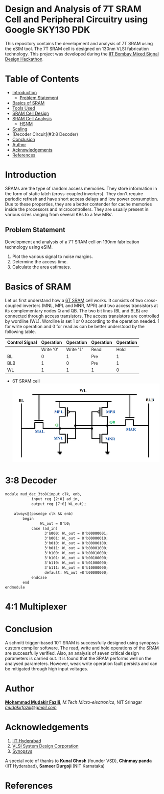# Design and Analysis of 7T SRAM Cell and Peripheral Circuitry using Google SKY130 PDK

This repository contains the development and analysis of 7T SRAM using the eSIM tool. The 7T SRAM cell is designed on 130nm VLSI fabrication technology. This project was developed during the [IIT Bombay Mixed Signal Design Hackathon](https://esim.fossee.in/mixed-signal-soc-design-marathon).
# Table of Contents
- [Introduction](#introduction)
  - [Problem Statement](#problem-statement)
- [Basics of SRAM](#basics-of-sram)
- [Tools Used](#tools-used)
- [SRAM Cell Design](#sram-cell-design)
- [SRAM Cell Analysis](#sram-cell-analysis)
  - [HSNM](#hsnm)
- [Scaling](#scaling)
- [Decoder Circuit](#3:8 Decoder)
- [Conclusion](#conclusion)
- [Author](#author)
- [Acknowledgements](#acknowledgements)
- [References](#references)

# Introduction
SRAMs are the type of random access memories. They store information in the form of static latch (cross-coupled inverters). They don't require periodic refresh and have short access delays and low power consumption. Due to these properties, they are a better contender for cache memories inside the processors and microcontrollers. They are usually present in various sizes ranging from several KBs to a few MBs'.
## Problem Statement

Development and analysis of a 7T SRAM cell on 130nm fabrication technology using eSIM.
1. Plot the various signal to noise margins.
2. Determine the access time.
3. Calculate the area estimates.

# Basics of SRAM

Let us first understand how a [6T SRAM](images/6t.png) cell works.  It consists of two cross-coupled inverters (MNL, MPL and MNR, MPR) and two access transistors at its complementary nodes Q and QB. The two bit lines (BL and BLB) are connected through access transistors. The access transistors are controlled by wordline (WL). Wordline is set 1 or 0 according to the operation needed. 1 for write operation and 0 for read as can be better understood by the following table.

| Control Signal  | Operation | Operation | Operation | Operation |
| --- | --- | --- | --- | --- |
|     | Write '0' | Write '1' | Read | Hold |
| BL  | 0 | 1 | Pre | 1|
| BLB | 1 | 0 | Pre | 1|
| WL  | 1 | 1 | 1   | 0|

- 6T SRAM cell
![6t](images/6t.png)

# 3:8 Decoder

```
module mud_dec_3to8(input clk, enb,
		    input reg [2:0] ad_in,
		    output reg [7:0] WL_out);

	always@(posedge clk && enb)
		begin
         		WL_out = 8'b0;
			case (ad_in)
				  3'b000: WL_out = 8'b00000001;
				  3'b001: WL_out = 8'b00000010;
				  3'b010: WL_out = 8'b00000100;
				  3'b011: WL_out = 8'b00001000;
				  3'b100: WL_out = 8'b00010000;
				  3'b101: WL_out = 8'b00100000;
				  3'b110: WL_out = 8'b01000000;
				  3'b111: WL_out = 8'b10000000;
				  default: WL_out =8'b00000000;
			endcase
		end
endmodule
```


# 4:1 Multiplexer




# Conclusion

A schmitt trigger-based 10T SRAM is successfully designed using synopsys custom compiler software. The read, write and hold operations of the SRAM are successfully verified. Also, an analysis of seven critical design parameters is carried out. It is found that the SRAM performs well on the analysed parameters. However, weak write operation fault persists and can be mitigated through high input voltages.

# Author
[**Mohammad Mudakir Fazili**](https://www.linkedin.com/in/mudakirfazili14/), *M.Tech Micro-electronics*, NIT Srinagar                                                                                           
*mudakirfazili@gmail.com*

# Acknowledgements
1. [IIT Hyderabad](https://iith.ac.in/)
2. [VLSI System Design Corporation](https://www.vlsisystemdesign.com/)
3. [Synopsys](https://www.synopsys.com/)

A special vote of thanks to **Kunal Ghosh** (founder VSD), **Chinmay panda** (IIT Hyderabad), **Sameer Durgoji** (NIT Karnataka)

# References

